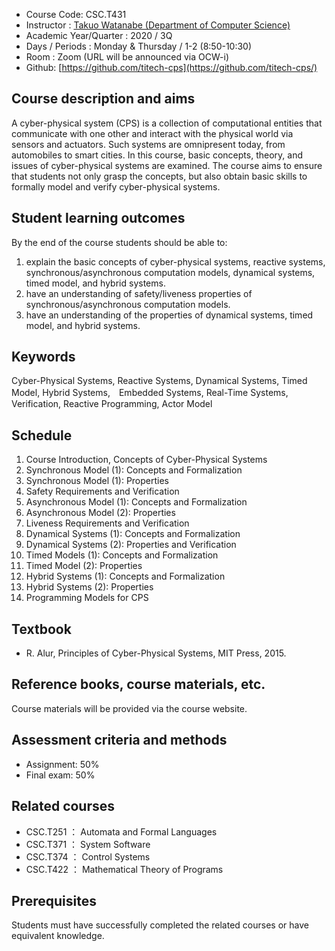 * Course Code: CSC.T431
* Instructor : [Takuo Watanabe (Department of Computer Science)](http://www.psg.c.titech.ac.jp/~takuo/)
* Academic Year/Quarter : 2020 / 3Q
* Days / Periods : Monday & Thursday / 1-2 (8:50-10:30)
* Room : Zoom (URL will be announced via OCW-i)
* Github: [https://github.com/titech-cps](https://github.com/titech-cps/)

## Course description and aims
A cyber-physical system (CPS) is a collection of computational entities that communicate with one other and interact with the physical world via sensors and actuators. Such systems are  omnipresent today, from automobiles to smart cities.  In this course, basic concepts, theory, and issues of cyber-physical systems are examined. The course aims to ensure that students not only grasp the concepts, but also obtain basic skills to formally model and verify cyber-physical systems.

## Student learning outcomes
By the end of the course students should be able to:
1. explain the basic concepts of cyber-physical systems, reactive systems, synchronous/asynchronous computation models, dynamical systems, timed model, and hybrid systems.
2. have an understanding of safety/liveness properties of synchronous/asynchronous computation models.
3. have an understanding of the properties of dynamical systems, timed model, and hybrid systems.

## Keywords
Cyber-Physical Systems, Reactive Systems, Dynamical Systems, Timed Model, Hybrid Systems,　Embedded Systems, Real-Time Systems, Verification, Reactive Programming, Actor Model

## Schedule
1. Course Introduction, Concepts of Cyber-Physical Systems
2. Synchronous Model (1): Concepts and Formalization
3. Synchronous Model (1): Properties
4. Safety Requirements and Verification
5. Asynchronous Model (1): Concepts and Formalization
6. Asynchronous Model (2): Properties
7. Liveness Requirements and Verification
8. Dynamical Systems (1): Concepts and Formalization
9. Dynamical Systems (2): Properties and Verification
10. Timed Models (1): Concepts and Formalization
11. Timed Model (2): Properties
12. Hybrid Systems (1): Concepts and Formalization
13. Hybrid Systems (2): Properties
14. Programming Models for CPS

## Textbook
* R. Alur, Principles of Cyber-Physical Systems, MIT Press, 2015.

## Reference books, course materials, etc.
Course materials will be provided via the course website.

## Assessment criteria and methods
* Assignment: 50% 
* Final exam: 50%

## Related courses
* CSC.T251 ： Automata and Formal Languages
* CSC.T371 ： System Software
* CSC.T374 ： Control Systems
* CSC.T422 ： Mathematical Theory of Programs

## Prerequisites
Students must have successfully completed the related courses or have equivalent knowledge.
